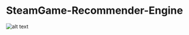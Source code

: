 # SteamGame-Recommender-Engine

![alt text](https://github.com/xfsm1912/SteamGame-Recommender-Engine/WechatIMG4497.jpeg)

      
